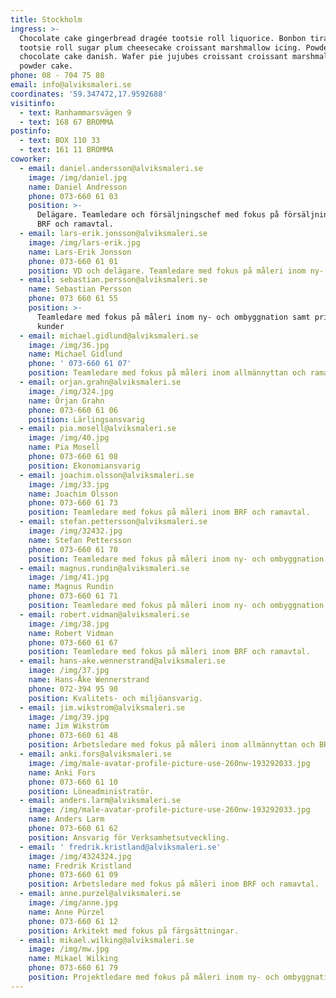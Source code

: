 ```yaml
---
title: Stockholm
ingress: >-
  Chocolate cake gingerbread dragée tootsie roll liquorice. Bonbon tiramisu
  tootsie roll sugar plum cheesecake croissant marshmallow icing. Powder
  chocolate cake danish. Wafer pie jujubes croissant croissant marshmallow
  powder cake.
phone: 08 - 704 75 80
email: info@alviksmaleri.se
coordinates: '59.347472,17.9592688'
visitinfo:
  - text: Ranhammarsvägen 9
  - text: 168 67 BROMMA
postinfo:
  - text: BOX 110 33
  - text: 161 11 BROMMA
coworker:
  - email: daniel.andersson@alviksmaleri.se
    image: /img/daniel.jpg
    name: Daniel Andresson
    phone: 073-660 61 03
    position: >-
      Delägare. Teamledare och försäljningschef med fokus på försäljning inom
      BRF och ramavtal.
  - email: lars-erik.jonsson@alviksmaleri.se
    image: /img/lars-erik.jpg
    name: Lars-Erik Jonsson
    phone: 073-660 61 01
    position: VD och delägare. Teamledare med fokus på måleri inom ny- och ombyggnation
  - email: sebastian.persson@alviksmaleri.se
    name: Sebastian Persson
    phone: 073 660 61 55
    position: >-
      Teamledare med fokus på måleri inom ny- och ombyggnation samt privata
      kunder
  - email: michael.gidlund@alviksmaleri.se
    image: /img/36.jpg
    name: Michael Gidlund
    phone: ' 073-660 61 07'
    position: Teamledare med fokus på måleri inom allmännyttan och ramavtal.
  - email: orjan.grahn@alviksmaleri.se
    image: /img/324.jpg
    name: Örjan Grahn
    phone: 073-660 61 06
    position: Lärlingsansvarig
  - email: pia.mosell@alviksmaleri.se
    image: /img/40.jpg
    name: Pia Mosell
    phone: 073-660 61 08
    position: Ekonomiansvarig
  - email: joachim.olsson@alviksmaleri.se
    image: /img/33.jpg
    name: Joachim Olsson
    phone: 073-660 61 73
    position: Teamledare med fokus på måleri inom BRF och ramavtal.
  - email: stefan.pettersson@alviksmaleri.se
    image: /img/32432.jpg
    name: Stefan Pettersson
    phone: 073-660 61 70
    position: Teamledare med fokus på måleri inom ny- och ombyggnation.
  - email: magnus.rundin@alviksmaleri.se
    image: /img/41.jpg
    name: Magnus Rundin
    phone: 073-660 61 71
    position: Teamledare med fokus på måleri inom ny- och ombyggnation.
  - email: robert.vidman@alviksmaleri.se
    image: /img/38.jpg
    name: Robert Vidman
    phone: 073-660 61 67
    position: Teamledare med fokus på måleri inom BRF och ramavtal.
  - email: hans-ake.wennerstrand@alviksmaleri.se
    image: /img/37.jpg
    name: Hans-Åke Wennerstrand
    phone: 072-394 95 90
    position: Kvalitets- och miljöansvarig.
  - email: jim.wikstrom@alviksmaleri.se
    image: /img/39.jpg
    name: Jim Wikström
    phone: 073-660 61 48
    position: Arbetsledare med fokus på måleri inom allmännyttan och BRF.
  - email: anki.fors@alviksmaleri.se
    image: /img/male-avatar-profile-picture-use-260nw-193292033.jpg
    name: Anki Fors
    phone: 073-660 61 10
    position: Löneadministratör.
  - email: anders.larm@alviksmaleri.se
    image: /img/male-avatar-profile-picture-use-260nw-193292033.jpg
    name: Anders Larm
    phone: 073-660 61 62
    position: Ansvarig för Verksamhetsutveckling.
  - email: ' fredrik.kristland@alviksmaleri.se'
    image: /img/4324324.jpg
    name: Fredrik Kristland
    phone: 073-660 61 09
    position: Arbetsledare med fokus på måleri inom BRF och ramavtal.
  - email: anne.purzel@alviksmaleri.se
    image: /img/anne.jpg
    name: Anne Pürzel
    phone: 073-660 61 12
    position: Arkitekt med fokus på färgsättningar.
  - email: mikael.wilking@alviksmaleri.se
    image: /img/mw.jpg
    name: Mikael Wilking
    phone: 073-660 61 79
    position: Projektledare med fokus på måleri inom ny- och ombyggnation.
---
```


